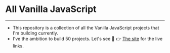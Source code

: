 # All Vanilla JavaScript
---
* This repository is a collection of all the Vanilla JavaScript projects that I'm building currently. 
* I've the ambition to build 50 projects. Let's see 🤞
👉  [The site](https://all-js.netlify.app/) for the live links.